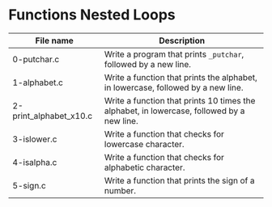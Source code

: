 # Functions Nested Loops

| File name              | Description                                                                               |
| ---------------------- | ----------------------------------------------------------------------------------------- |
| 0-putchar.c            | Write a program that prints `_putchar`, followed by a new line.                           |
| 1-alphabet.c           | Write a function that prints the alphabet, in lowercase, followed by a new line.          |
| 2-print_alphabet_x10.c | Write a function that prints 10 times the alphabet, in lowercase, followed by a new line. |
| 3-islower.c            | Write a function that checks for lowercase character.                                     |
| 4-isalpha.c            | Write a function that checks for alphabetic character.                                    |
| 5-sign.c               | Write a function that prints the sign of a number.                                        |
